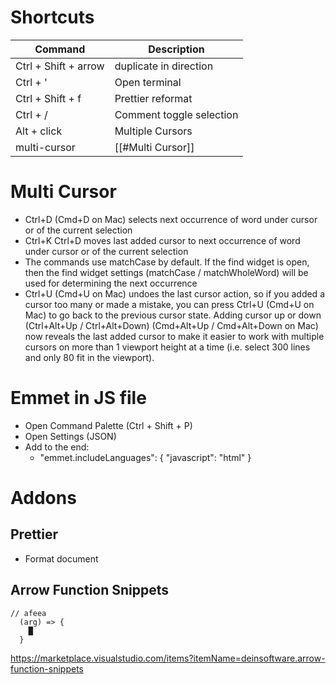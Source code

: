 # Shortcuts

| Command | Description |
| --- | --- |
| Ctrl + Shift + arrow | duplicate in direction
| Ctrl + ' | Open terminal |
| Ctrl + Shift + f | Prettier reformat |
| Ctrl + / | Comment toggle selection |
| Alt + click | Multiple Cursors |
| multi-cursor | [[#Multi Cursor]] |


# Multi Cursor

- Ctrl+D (Cmd+D on Mac) selects next occurrence of word under cursor or of the current selection
- Ctrl+K Ctrl+D moves last added cursor to next occurrence of word under cursor or of the current selection
- The commands use matchCase by default. If the find widget is open, then the find widget settings (matchCase / matchWholeWord) will be used for determining the next occurrence
- Ctrl+U (Cmd+U on Mac) undoes the last cursor action, so if you added a cursor too many or made a mistake, you can press Ctrl+U (Cmd+U on Mac) to go back to the previous cursor state. Adding cursor up or down (Ctrl+Alt+Up / Ctrl+Alt+Down) (Cmd+Alt+Up / Cmd+Alt+Down on Mac) now reveals the last added cursor to make it easier to work with multiple cursors on more than 1 viewport height at a time (i.e. select 300 lines and only 80 fit in the viewport). 


# Emmet in JS file

-   Open Command Palette (Ctrl + Shift + P)
-   Open Settings (JSON)
-   Add to the end:
	- "emmet.includeLanguages": { "javascript": "html" }

# Addons

## Prettier
- Format document

## Arrow Function Snippets


```JS
// afeea
  (arg) => {
    █
  }
```

https://marketplace.visualstudio.com/items?itemName=deinsoftware.arrow-function-snippets

